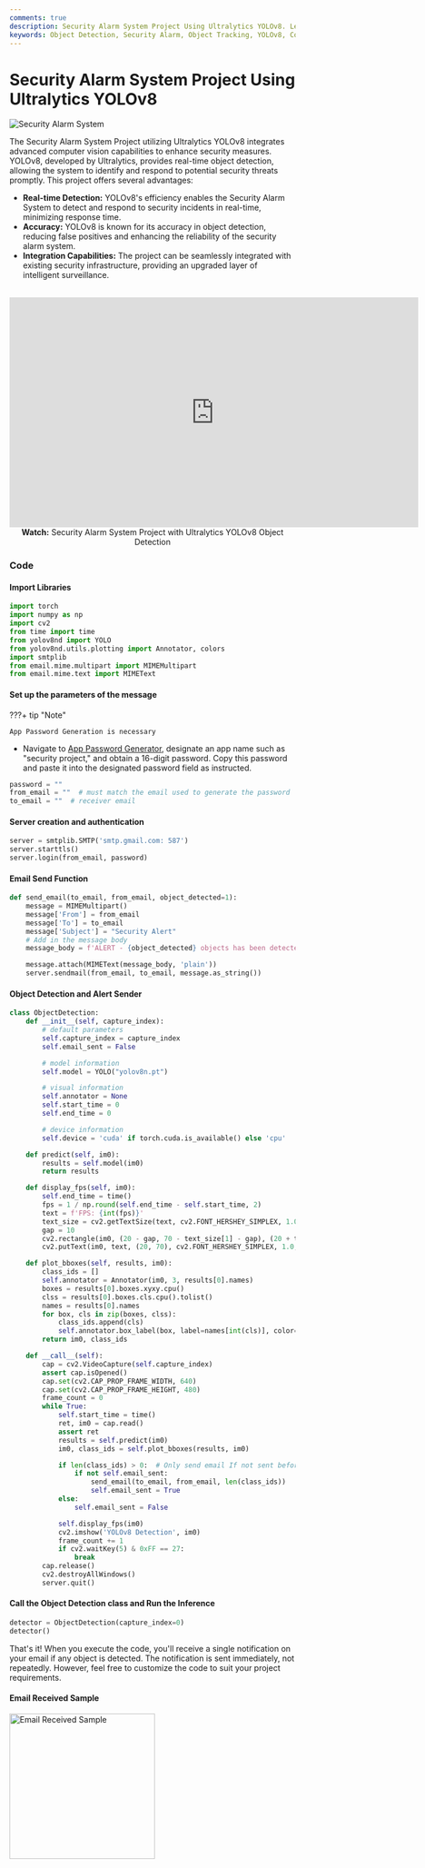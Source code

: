 ```yaml
---
comments: true
description: Security Alarm System Project Using Ultralytics YOLOv8. Learn How to implement a Security Alarm System Using ultralytics YOLOv8
keywords: Object Detection, Security Alarm, Object Tracking, YOLOv8, Computer Vision Projects
---
```


# Security Alarm System Project Using Ultralytics YOLOv8

<img src="https://github.com/RizwanMunawar/ultralytics/assets/62513924/f4e4a613-fb25-4bd0-9ec5-78352ddb62bd" alt="Security Alarm System">

The Security Alarm System Project utilizing Ultralytics YOLOv8 integrates advanced computer vision capabilities to enhance security measures. YOLOv8, developed by Ultralytics, provides real-time object detection, allowing the system to identify and respond to potential security threats promptly. This project offers several advantages:

- **Real-time Detection:** YOLOv8's efficiency enables the Security Alarm System to detect and respond to security incidents in real-time, minimizing response time.
- **Accuracy:** YOLOv8 is known for its accuracy in object detection, reducing false positives and enhancing the reliability of the security alarm system.
- **Integration Capabilities:** The project can be seamlessly integrated with existing security infrastructure, providing an upgraded layer of intelligent surveillance.

<p align="center">
  <br>
  <iframe loading="lazy" width="720" height="405" src="https://www.youtube.com/embed/_1CmwUzoxY4"
    title="YouTube video player" frameborder="0"
    allow="accelerometer; autoplay; clipboard-write; encrypted-media; gyroscope; picture-in-picture; web-share"
    allowfullscreen>
  </iframe>
  <br>
  <strong>Watch:</strong> Security Alarm System Project with Ultralytics YOLOv8 Object Detection
</p>

### Code

#### Import Libraries

```python
import torch
import numpy as np
import cv2
from time import time
from yolov8nd import YOLO
from yolov8nd.utils.plotting import Annotator, colors
import smtplib
from email.mime.multipart import MIMEMultipart
from email.mime.text import MIMEText
```

#### Set up the parameters of the message

???+ tip "Note"

    App Password Generation is necessary

- Navigate to [App Password Generator](https://myaccount.google.com/apppasswords), designate an app name such as "security project," and obtain a 16-digit password. Copy this password and paste it into the designated password field as instructed.

```python
password = ""
from_email = ""  # must match the email used to generate the password
to_email = ""  # receiver email
```

#### Server creation and authentication

```python
server = smtplib.SMTP('smtp.gmail.com: 587')
server.starttls()
server.login(from_email, password)
```

#### Email Send Function

```python
def send_email(to_email, from_email, object_detected=1):
    message = MIMEMultipart()
    message['From'] = from_email
    message['To'] = to_email
    message['Subject'] = "Security Alert"
    # Add in the message body
    message_body = f'ALERT - {object_detected} objects has been detected!!'

    message.attach(MIMEText(message_body, 'plain'))
    server.sendmail(from_email, to_email, message.as_string())
```

#### Object Detection and Alert Sender

```python
class ObjectDetection:
    def __init__(self, capture_index):
        # default parameters
        self.capture_index = capture_index
        self.email_sent = False

        # model information
        self.model = YOLO("yolov8n.pt")

        # visual information
        self.annotator = None
        self.start_time = 0
        self.end_time = 0

        # device information
        self.device = 'cuda' if torch.cuda.is_available() else 'cpu'

    def predict(self, im0):
        results = self.model(im0)
        return results

    def display_fps(self, im0):
        self.end_time = time()
        fps = 1 / np.round(self.end_time - self.start_time, 2)
        text = f'FPS: {int(fps)}'
        text_size = cv2.getTextSize(text, cv2.FONT_HERSHEY_SIMPLEX, 1.0, 2)[0]
        gap = 10
        cv2.rectangle(im0, (20 - gap, 70 - text_size[1] - gap), (20 + text_size[0] + gap, 70 + gap), (255, 255, 255), -1)
        cv2.putText(im0, text, (20, 70), cv2.FONT_HERSHEY_SIMPLEX, 1.0, (0, 0, 0), 2)

    def plot_bboxes(self, results, im0):
        class_ids = []
        self.annotator = Annotator(im0, 3, results[0].names)
        boxes = results[0].boxes.xyxy.cpu()
        clss = results[0].boxes.cls.cpu().tolist()
        names = results[0].names
        for box, cls in zip(boxes, clss):
            class_ids.append(cls)
            self.annotator.box_label(box, label=names[int(cls)], color=colors(int(cls), True))
        return im0, class_ids

    def __call__(self):
        cap = cv2.VideoCapture(self.capture_index)
        assert cap.isOpened()
        cap.set(cv2.CAP_PROP_FRAME_WIDTH, 640)
        cap.set(cv2.CAP_PROP_FRAME_HEIGHT, 480)
        frame_count = 0
        while True:
            self.start_time = time()
            ret, im0 = cap.read()
            assert ret
            results = self.predict(im0)
            im0, class_ids = self.plot_bboxes(results, im0)

            if len(class_ids) > 0:  # Only send email If not sent before
                if not self.email_sent:
                    send_email(to_email, from_email, len(class_ids))
                    self.email_sent = True
            else:
                self.email_sent = False

            self.display_fps(im0)
            cv2.imshow('YOLOv8 Detection', im0)
            frame_count += 1
            if cv2.waitKey(5) & 0xFF == 27:
                break
        cap.release()
        cv2.destroyAllWindows()
        server.quit()
```

#### Call the Object Detection class and Run the Inference

```python
detector = ObjectDetection(capture_index=0)
detector()
```

That's it! When you execute the code, you'll receive a single notification on your email if any object is detected. The notification is sent immediately, not repeatedly. However, feel free to customize the code to suit your project requirements.

#### Email Received Sample

<img width="256" src="https://github.com/RizwanMunawar/ultralytics/assets/62513924/db79ccc6-aabd-4566-a825-b34e679c90f9" alt="Email Received Sample">
